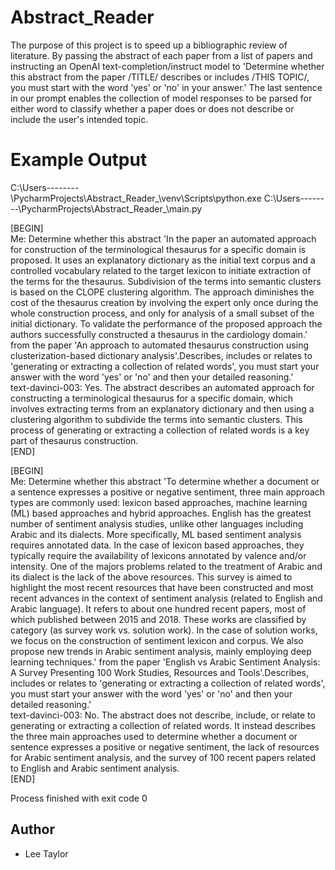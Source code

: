 # Abstract_Reader

The purpose of this project is to speed up a bibliographic review of literature. By passing the abstract of each paper 
from a list of papers and instructing an OpenAI text-completion/instruct model to 'Determine whether this abstract from 
the paper /TITLE/ describes or includes /THIS TOPIC/, you must start with the word 'yes' or 'no' in your answer.' The 
last sentence in our prompt enables the collection of model responses to be parsed for either word to classify whether 
a paper does or does not describe or include the user's intended topic. 

# Example Output

C:\Users\--------\PycharmProjects\Abstract_Reader_\venv\Scripts\python.exe C:\Users\--------\PycharmProjects\Abstract_Reader_\main.py  

[BEGIN]  
Me: Determine whether this abstract 'In the paper an automated approach for construction of the terminological 
thesaurus for a specific domain is proposed. It uses an explanatory dictionary as the initial text corpus and a 
controlled vocabulary related to the target lexicon to initiate extraction of the terms for the thesaurus. 
Subdivision of the terms into semantic clusters is based on the CLOPE clustering algorithm. The approach 
diminishes the cost of the thesaurus creation by involving the expert only once during the whole construction 
process, and only for analysis of a small subset of the initial dictionary. To validate the performance of the 
proposed approach the authors successfully constructed a thesaurus in the cardiology domain.' from the paper 
'An approach to automated thesaurus construction using clusterization-based dictionary analysis'.Describes, 
includes or relates to 'generating or extracting a collection of related words', you must start your answer 
with the word 'yes' or 'no' and then your detailed reasoning.'  
text-davinci-003: Yes. The abstract describes an automated approach for constructing a terminological thesaurus 
for a specific domain, which involves extracting terms from an explanatory dictionary and then using a clustering 
algorithm to subdivide the terms into semantic clusters. This process of generating or extracting a collection of 
related words is a key part of thesaurus construction.  
[END]  

[BEGIN]  
Me: Determine whether this abstract 'To determine whether a document or a sentence expresses a positive or 
negative sentiment, three main approach types are commonly used: lexicon based approaches, machine learning 
(ML) based approaches and hybrid approaches. English has the greatest number of sentiment analysis studies, 
unlike other languages including Arabic and its dialects. More specifically, ML based sentiment analysis 
requires annotated data. In the case of lexicon based approaches, they typically require the availability 
of lexicons annotated by valence and/or intensity. One of the majors problems related to the treatment of 
Arabic and its dialect is the lack of the above resources. This survey is aimed to highlight the most recent 
resources that have been constructed and most recent advances in the context of sentiment analysis (related to 
English and Arabic language). It refers to about one hundred recent papers, most of which published between 2015 
and 2018. These works are classified by category (as survey work vs. solution work). In the case of solution works, 
we focus on the construction of sentiment lexicon and corpus. We also propose new trends in Arabic sentiment analysis, 
mainly employing deep learning techniques.' from the paper 'English vs Arabic Sentiment Analysis: A Survey Presenting 
100 Work Studies, Resources and Tools'.Describes, includes or relates to 'generating or extracting a collection of 
related words', you must start your answer with the word 'yes' or 'no' and then your detailed reasoning.'  
text-davinci-003: No. The abstract does not describe, include, or relate to generating or extracting a collection of 
related words. It instead describes the three main approaches used to determine whether a document or sentence expresses a 
positive or negative sentiment, the lack of resources for Arabic sentiment analysis, and the survey of 100 recent papers 
related to English and Arabic sentiment analysis.  
[END] 

Process finished with exit code 0

## Author
* Lee Taylor